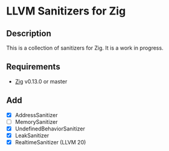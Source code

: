 # LLVM Sanitizers for Zig

## Description

This is a collection of sanitizers for Zig. It is a work in progress.


## Requirements

- [Zig](https://ziglang.org/download/) v0.13.0 or master

## Add

- [x] AddressSanitizer
- [ ] MemorySanitizer
- [x] UndefinedBehaviorSanitizer
- [x] LeakSanitizer
- [x] RealtimeSanitizer (LLVM 20)
